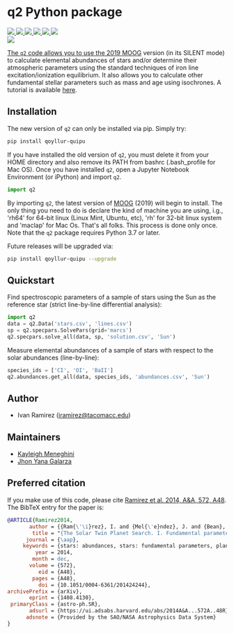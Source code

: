 # q2 Python package

<a href="http://www.as.utexas.edu/~chris/moog.html">
    <img src="https://img.shields.io/badge/powered%20by-MOOG-orange"/>
</a>
<a href="https://matplotlib.org/3.1.1/index.html">
    <img src="https://img.shields.io/badge/powered%20by-matplotlib-orange"/>
</a>
<a href="https://docs.python.org/3/library/os.html">
    <img src="https://img.shields.io/badge/powered%20by-os-orange"/>
</a>
<a href="https://numpy.org/">
    <img src="https://img.shields.io/badge/powered%20by-numpy-orange"/>
</a>
<a href="https://scipy.org/">
    <img src="https://img.shields.io/badge/powered%20by-scipy-orange"/>
</a>
<a href="https://bokeh.org/">
    <img src="https://img.shields.io/badge/powered%20by-bokeh-orange"/>
<br/>
<a href="https://ui.adsabs.harvard.edu/abs/2014A&A...572A..48R">
    <img src="https://img.shields.io/badge/read-paper-blue"/>

The `q2` code allows you to use the 2019 <a href="http://www.as.utexas.edu/~chris/moog.html">MOOG</a> version (in its SILENT mode) to calculate elemental abundances of stars and/or determine their atmospheric parameters using the standard techniques of iron line excitation/ionization equilibrium. It also allows you to calculate other fundamental stellar parameters such as mass and age using isochrones. A tutorial is available <a href="https://github.com/astroChasqui/q2_tutorial">here</a>.

Installation
------------
The new version of `q2` can only be installed via pip. Simply try:

```bash
pip install qoyllur-quipu
```

If you have installed the old version of `q2`, you must delete it from your HOME directory and also remove its PATH from bashrc (.bash_profile for Mac OS). Once you have installed `q2`, open a Jupyter Notebook Environment (or iPython) and import `q2`.

```python
import q2
```

By importing `q2`, the latest version of <a href="http://www.as.utexas.edu/~chris/moog.html">MOOG</a> (2019) will begin to install. The only thing you need to do is declare the kind of machine you are using, i.g., 'rh64' for 64-bit linux (Linux Mint, Ubuntu, etc), 'rh' for 32-bit linux system and 'maclap' for Mac Os. That's all folks. This process is done only once. Note that the `q2` package requires Python 3.7 or later. 
    
Future releases will be upgraded via:

```bash
pip install qoyllur-quipu --upgrade
```

Quickstart
----------
Find spectroscopic parameters of a sample of stars using the Sun as the reference star (strict line-by-line differential analysis):

```python
import q2
data = q2.Data('stars.csv', 'lines.csv')
sp = q2.specpars.SolvePars(grid='marcs')
q2.specpars.solve_all(data, sp, 'solution.csv', 'Sun')
```

Measure elemental abundances of a sample of stars with respect to the solar abundances (line-by-line):

```python
species_ids = ['CI', 'OI', 'BaII']
q2.abundances.get_all(data, species_ids, 'abundances.csv', 'Sun')
```

Author
------
- Ivan Ramirez (iramirez@tacomacc.edu)

Maintainers
-----------
- <a href="https://github.com/kaykeigh">Kayleigh Meneghini</a>
- <a href="https://github.com/ramstojh">Jhon Yana Galarza</a> 
    
Preferred citation
------------------

If you make use of this code, please cite <a href="https://doi.org/10.1051/0004-6361/201424244">Ramirez et al. 2014, A&A, 572, A48</a>. The BibTeX entry for the paper is:
```bibtex
@ARTICLE{Ramirez2014,
       author = {{Ram{\'\i}rez}, I. and {Mel{\'e}ndez}, J. and {Bean}, J. and {Asplund}, M. and {Bedell}, M. and {Monroe}, T. and {Casagrande}, L. and {Schirbel}, L. and {Dreizler}, S. and {Teske}, J. and {Tucci Maia}, M. and {Alves-Brito}, A. and {Baumann}, P.},
        title = "{The Solar Twin Planet Search. I. Fundamental parameters of the stellar sample}",
      journal = {\aap},
     keywords = {stars: abundances, stars: fundamental parameters, planetary systems, Astrophysics - Solar and Stellar Astrophysics},
         year = 2014,
        month = dec,
       volume = {572},
          eid = {A48},
        pages = {A48},
          doi = {10.1051/0004-6361/201424244},
archivePrefix = {arXiv},
       eprint = {1408.4130},
 primaryClass = {astro-ph.SR},
       adsurl = {https://ui.adsabs.harvard.edu/abs/2014A&A...572A..48R},
      adsnote = {Provided by the SAO/NASA Astrophysics Data System}
}
```

